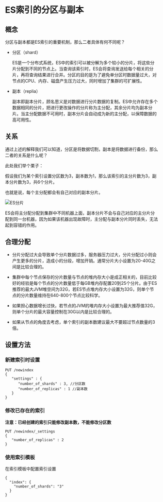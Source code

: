 # ES索引的分区与副本

## 概念

分区与副本都是ES索引的重要机制，那么二者具体有何不同呢？

- 分区（shard）

  ES是一个分布式系统，ES中的索引可以被分解为多个较小的分片，将这些分片分配到不同的节点上。当查询该索引时，ES会将查询发送给每个相关的分片，再将查询结果进行合并。分区的目的是为了避免单分区时数据量过大，对节点的CPU、内存、磁盘产生压力过大，同时增加了集群的可扩展性。

- 副本（replia）

  副本即副本分片，顾名思义是对数据进行分片数据的复制。ES中允许存在多个数据相同的分片，把进行更改操作的分片称为主分配，其余分片均为副本分片。当主分配数据不可用时，副本分片会自动成为新的主分配，以保障数据的高可用性。

## 关系

通过上述的解释我们可以知道，分区是将数据切割，副本是将数据进行备份，那么二者的关系是什么呢？

此处我们举个栗子：

假设我们为某个索引设置分区数为3，副本数为1，那么该索引的主分片数为3，副本分片数为3，共6个分片。

也就是说，每个主分配都会有自己对应的副本分片。

![ES分片](http://image.coolcode.fun/images/202207121547049.png)

ES会将主分配分配到集群中不同机器上面，副本分片不会与自己对应的主分片分配到同一台机器，因为如果该机器出现故障时，主分配与副本分片同时丢失，无法起到容错的作用。

## 合理分配

- 分片分配过大会导致单个分片数据过多，服务器压力过大，分片分配过小则会产生更多的分片，造成小的分段，增加开销。通常分片大小设置为20-40G之间是比较合理的。

- 集群中每个节点保存的分片数量与节点的堆内存大小是成正相关的，目前比较好的经验是每个节点的分片数量低于每GB堆内存配置20到25个分片。由于ES推荐的最大JVM堆空间为32G，若ES节点堆内存大小设置为32G，则单个节点的分片数量维持在640-800个节点比较科学。

- 如果担心数据增长过快，若节点的JVM的堆内存大小设置为最大推荐值32G，则单个分片的最大容量控制在30G以内是比较合理的。
- 如果从节点的角度去考虑，单个索引的副本数建议最大不要超过节点数量的3倍。

## 设置方法

### 新建索引时设置

```shell
PUT /newindex
{
   "settings" : {
      "number_of_shards" : 3, //分区数
      "number_of_replicas" : 1 //副本数
   }
}
```

### 修改已存在的索引

**注意：已经创建的索引只能修改副本数，不能修改分区数**

```shell
PUT /newindex/_settings
{
   "number_of_replicas" : 2
}
```

### 使用索引模板

在索引模板中配置索引设置

```shell
{
  "index": {
    "number_of_shards": "3"
  }
}
```

